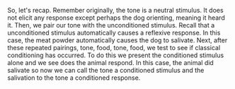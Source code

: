 So, let's recap. Remember originally, the tone is a neutral stimulus. It does
not elicit any response except perhaps the dog orienting, meaning it heard it.
Then, we pair our tone with the unconditioned stimulus. Recall that a
unconditioned stimulus automatically causes a reflexive response. In this case,
the meat powder automatically causes the dog to salivate. Next, after these
repeated pairings, tone, food, tone, food, we test to see if classical
conditioning has occurred. To do this we present the conditioned stimulus alone
and we see does the animal respond. In this case, the animal did salivate so
now we can call the tone a conditioned stimulus and the salivation to the tone
a conditioned response.
